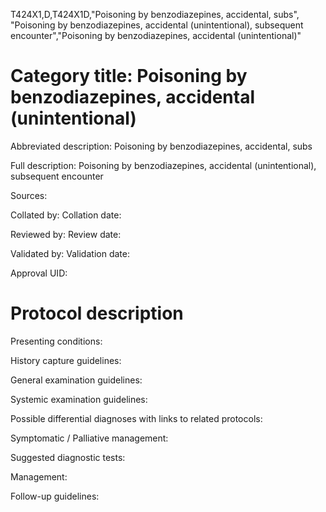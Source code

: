 T424X1,D,T424X1D,"Poisoning by benzodiazepines, accidental, subs", "Poisoning by benzodiazepines, accidental (unintentional), subsequent encounter","Poisoning by benzodiazepines, accidental (unintentional)"
# Category title: Poisoning by benzodiazepines, accidental (unintentional)

Abbreviated description: Poisoning by benzodiazepines, accidental, subs

Full description: Poisoning by benzodiazepines, accidental (unintentional), subsequent encounter

Sources:

Collated by:
Collation date:

Reviewed by:
Review date:

Validated by:
Validation date:

Approval UID:

# Protocol description

Presenting conditions:

History capture guidelines:

General examination guidelines:

Systemic examination guidelines:

Possible differential diagnoses with links to related protocols:

Symptomatic / Palliative management:

Suggested diagnostic tests:

Management:

Follow-up guidelines:
